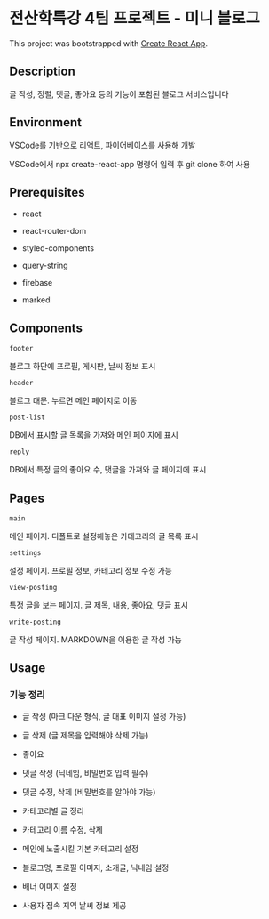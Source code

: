 # 전산학특강 4팀 프로젝트 - 미니 블로그

This project was bootstrapped with [Create React App](https://github.com/facebook/create-react-app).



## Description

글 작성, 정렬, 댓글, 좋아요 등의 기능이 포함된 블로그 서비스입니다



## Environment

VSCode를 기반으로 리액트, 파이어베이스를 사용해 개발

VSCode에서 npx create-react-app 명령어 입력 후 git clone 하여 사용



## Prerequisites

* react

+ react-router-dom

+ styled-components

+ query-string

+ firebase

+ marked



## Components

`footer`

블로그 하단에 프로필, 게시판, 날씨 정보 표시

`header`

블로그 대문. 누르면 메인 페이지로 이동

`post-list`

DB에서 표시할 글 목록을 가져와 메인 페이지에 표시

`reply`

DB에서 특정 글의 좋아요 수, 댓글을 가져와 글 페이지에 표시



## Pages

`main`

메인 페이지. 디폴트로 설정해놓은 카테고리의 글 목록 표시

`settings`

설정 페이지. 프로필 정보, 카테고리 정보 수정 가능

`view-posting`

특정 글을 보는 페이지. 글 제목, 내용, 좋아요, 댓글 표시

`write-posting`

글 작성 페이지. MARKDOWN을 이용한 글 작성 가능



## Usage

### 기능 정리

* 글 작성 (마크 다운 형식, 글 대표 이미지 설정 가능)

+ 글 삭제 (글 제목을 입력해야 삭제 가능)

+ 좋아요

+ 댓글 작성 (닉네임, 비밀번호 입력 필수)

+ 댓글 수정, 삭제 (비밀번호를 알아야 가능)

+ 카테고리별 글 정리

+ 카테고리 이름 수정, 삭제

+ 메인에 노출시킬 기본 카테고리 설정

+ 블로그명, 프로필 이미지, 소개글, 닉네임 설정

+ 배너 이미지 설정

+ 사용자 접속 지역 날씨 정보 제공

